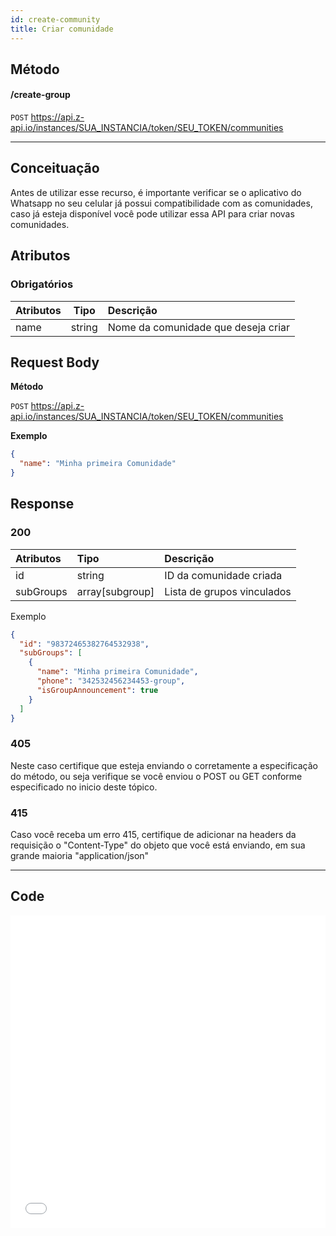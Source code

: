```yaml
---
id: create-community
title: Criar comunidade
---
```


## Método

#### /create-group

`POST` https://api.z-api.io/instances/SUA_INSTANCIA/token/SEU_TOKEN/communities

---

## Conceituação

Antes de utilizar esse recurso, é importante verificar se o aplicativo do Whatsapp no seu celular já possui compatibilidade com as comunidades, caso já esteja disponível você pode utilizar essa API para criar novas comunidades.

## Atributos

### Obrigatórios

| Atributos |  Tipo  | Descrição                           |
| :-------- | :----: | :---------------------------------- |
| name      | string | Nome da comunidade que deseja criar |

## Request Body

**Método**

`POST` https://api.z-api.io/instances/SUA_INSTANCIA/token/SEU_TOKEN/communities

**Exemplo**

```json
{
  "name": "Minha primeira Comunidade"
}
```

## Response

### 200

| Atributos | Tipo            | Descrição                  |
| :-------- | :-------------- | :------------------------- |
| id        | string          | ID da comunidade criada    |
| subGroups | array[subgroup] | Lista de grupos vinculados |

Exemplo

```json
{
  "id": "98372465382764532938",
  "subGroups": [
    {
      "name": "Minha primeira Comunidade",
      "phone": "342532456234453-group",
      "isGroupAnnouncement": true
    }
  ]
}
```

### 405

Neste caso certifique que esteja enviando o corretamente a especificação do método, ou seja verifique se você enviou o POST ou GET conforme especificado no inicio deste tópico.

### 415

Caso você receba um erro 415, certifique de adicionar na headers da requisição o "Content-Type" do objeto que você está enviando, em sua grande maioria "application/json"

---

## Code

<iframe src="//api.apiembed.com/?source=https://raw.githubusercontent.com/Z-API/z-api-docs/main/json-examples/create-community.json&targets=all" frameborder="0" scrolling="no" width="100%" height="500px" seamless></iframe>
